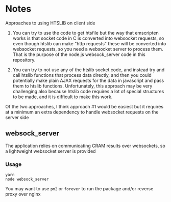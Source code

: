 # Notes


Approaches to using HTSLIB on client side

1) You can try to use the code to get htsfile but the way that emscripten works is that socket code in C is converted into websocket requests, so even though htslib can make "http requests" these will be converted into websocket requests, so you need a websocket server to process them. That is the purpose of the node.js websock_server code in this repository.

2) You can try to not use any of the htslib socket code, and instead try and call htslib functions that process data directly, and then you could potentially make plain AJAX requests for the data in javascript and pass them to htslib functions. Unfortunately, this approach may be very challenging also because htslib code requires a lot of special structures to be made, and it is difficult to make this work.

Of the two approaches, I think approach #1 would be easiest but it requires at a minimum an extra dependency to handle websocket requests on the server side




## websock_server

The application relies on communicating CRAM results over websockets, so a lightweight websocket server is provided

### Usage

    yarn
    node websock_server

You may want to use `pm2` or `forever` to run the package and/or reverse proxy over nginx

